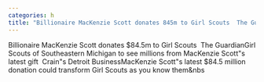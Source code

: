 ```yaml
---
categories: h
title: "Billionaire MacKenzie Scott donates 845m to Girl Scouts  The Guardian"
---
```

Billionaire MacKenzie Scott donates $84.5m to Girl Scouts&nbsp;&nbsp;The GuardianGirl Scouts of Southeastern Michigan to see millions from MacKenzie Scott"s latest gift&nbsp;&nbsp;Crain"s Detroit BusinessMacKenzie Scott"s latest $84.5 million donation could transform Girl Scouts as you know them&nbs